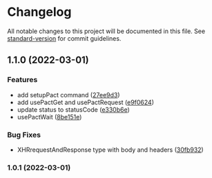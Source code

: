 # Changelog

All notable changes to this project will be documented in this file. See [standard-version](https://github.com/conventional-changelog/standard-version) for commit guidelines.

## 1.1.0 (2022-03-01)


### Features

* add setupPact command ([27ee9d3](https://github.com/pactflow/cypress-pact/commit/27ee9d338cb91b9f94fc0befc2a0b72be083e5bd))
* add usePactGet and usePactRequest ([e9f0624](https://github.com/pactflow/cypress-pact/commit/e9f0624b0bd01646c861a1dd4b0d816b887d1de9))
* update status to statusCode ([e330b6e](https://github.com/pactflow/cypress-pact/commit/e330b6e1d6c4caca48dbee6879763f3afba98a6a))
* usePactWait ([8be151e](https://github.com/pactflow/cypress-pact/commit/8be151e00b3038d3977aa41ae99639064927ccec))


### Bug Fixes

* XHRrequestAndResponse type with body and headers ([30fb932](https://github.com/pactflow/cypress-pact/commit/30fb932f693ccd7acb9252ee948b802df750eee4))

### 1.0.1 (2022-03-01)
